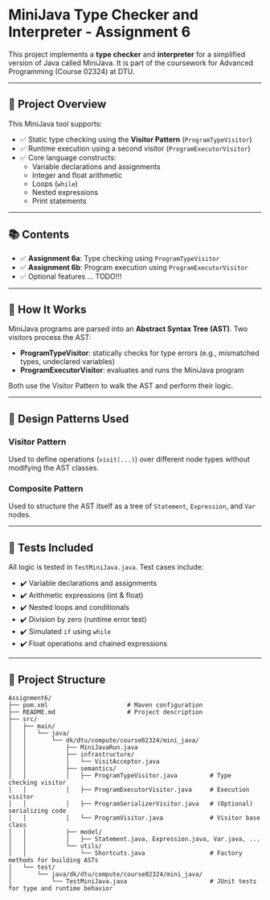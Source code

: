 # MiniJava Type Checker and Interpreter - Assignment 6

This project implements a **type checker** and **interpreter** for a simplified version of Java called MiniJava. It is part of the coursework for Advanced Programming (Course 02324) at DTU.

---

## 📌 Project Overview

This MiniJava tool supports:

- ✅ Static type checking using the **Visitor Pattern** (`ProgramTypeVisitor`)
- ✅ Runtime execution using a second visitor (`ProgramExecutorVisitor`)
- ✅ Core language constructs:
    - Variable declarations and assignments
    - Integer and float arithmetic
    - Loops (`while`)
    - Nested expressions
    - Print statements

---

## 📚 Contents

- ✅ **Assignment 6a**: Type checking using `ProgramTypeVisitor`
- ✅ **Assignment 6b**: Program execution using `ProgramExecutorVisitor`
- ✅ Optional features ... TODO!!!

---

## 🚀 How It Works

MiniJava programs are parsed into an **Abstract Syntax Tree (AST)**. Two visitors process the AST:

- **ProgramTypeVisitor**: statically checks for type errors (e.g., mismatched types, undeclared variables)
- **ProgramExecutorVisitor**: evaluates and runs the MiniJava program

Both use the Visitor Pattern to walk the AST and perform their logic.

---

## 🧠 Design Patterns Used

### Visitor Pattern
Used to define operations (`visit(...)`) over different node types without modifying the AST classes.

### Composite Pattern
Used to structure the AST itself as a tree of `Statement`, `Expression`, and `Var` nodes.

---

## 🧪 Tests Included

All logic is tested in `TestMiniJava.java`. Test cases include:

- ✔️ Variable declarations and assignments
- ✔️ Arithmetic expressions (int & float)
- ✔️ Nested loops and conditionals
- ✔️ Division by zero (runtime error test)
- ✔️ Simulated `if` using `while`
- ✔️ Float operations and chained expressions

---

## 📁 Project Structure

```text
Assignment6/
├── pom.xml                      # Maven configuration
├── README.md                    # Project description
├── src/
│   ├── main/
│   │   └── java/
│   │       └── dk/dtu/compute/course02324/mini_java/
│   │           ├── MiniJavaRun.java
│   │           ├── infrastructure/
│   │           │   └── VisitAcceptor.java
│   │           ├── semantics/
│   │           │   ├── ProgramTypeVisitor.java         # Type checking visitor
│   │           │   ├── ProgramExecutorVisitor.java     # Execution visitor
│   │           │   ├── ProgramSerializerVisitor.java   # (Optional) serializing code
│   │           │   └── ProgramVisitor.java             # Visitor base class
│   │           ├── model/
│   │           │   ├── Statement.java, Expression.java, Var.java, ...
│   │           └── utils/
│   │               └── Shortcuts.java                  # Factory methods for building ASTs
│   └── test/
│       └── java/dk/dtu/compute/course02324/mini_java/
│           └── TestMiniJava.java                       # JUnit tests for type and runtime behavior
